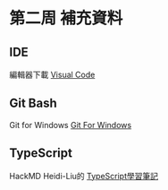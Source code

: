 # 第二周 補充資料
## IDE 
編輯器下載 [Visual Code](https://code.visualstudio.com/)

## Git Bash
Git for Windows [Git For Windows](https://gitforwindows.org/)

## TypeScript
HackMD Heidi-Liu的 [TypeScript學習筆記](https://hackmd.io/@Heidi-Liu/typescript#%E8%A4%87%E7%BF%92%EF%BC%9AJavaScript-%E5%9E%8B%E5%88%A5)



